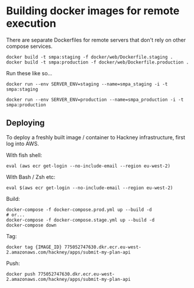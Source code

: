 # Building docker images for remote execution

There are separate Dockerfiles for remote servers that don't rely on other compose services.

    docker build -t smpa:staging -f docker/web/Dockerfile.staging .
    docker build -t smpa:production -f docker/web/Dockerfile.production .

Run these like so...

    docker run --env SERVER_ENV=staging --name=smpa_staging -i -t smpa:staging
	
	docker run --env SERVER_ENV=production --name=smpa_production -i -t smpa:production


## Deploying

To deploy a freshly built image / container to Hackney infrastructure, first log into AWS.

With fish shell:

    eval (aws ecr get-login --no-include-email --region eu-west-2)

With Bash / Zsh etc:

    eval $(aws ecr get-login --no-include-email --region eu-west-2)

Build:

    docker-compose -f docker-compose.prod.yml up --build -d
    # or...
    docker-compose -f docker-compose.stage.yml up --build -d
    docker-compose down

Tag:

    docker tag {IMAGE_ID} 775052747630.dkr.ecr.eu-west-2.amazonaws.com/hackney/apps/submit-my-plan-api

Push:

    docker push 775052747630.dkr.ecr.eu-west-2.amazonaws.com/hackney/apps/submit-my-plan-api

